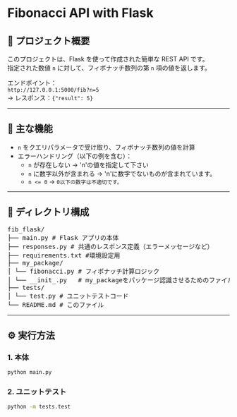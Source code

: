 # Fibonacci API with Flask

## 📌 プロジェクト概要

このプロジェクトは、Flask を使って作成された簡単な REST API です。  
指定された数値 `n` に対して、フィボナッチ数列の第 `n` 項の値を返します。

エンドポイント：  
`http://127.0.0.1:5000/fib?n=5`  
→ レスポンス：`{"result": 5}`

---

## 🚀 主な機能

- `n` をクエリパラメータで受け取り、フィボナッチ数列の値を計算
- エラーハンドリング（以下の例を含む）：
  - `n` が存在しない → 'n'の値を指定して下さい
  - `n` に数字以外が含まれる → 'n'に数字でないものが含まれています。
  - `n <= 0` → `0以下の数字は不適切です。`

---

## 📁 ディレクトリ構成
<pre>
fib_flask/
├── main.py # Flask アプリの本体
├── responses.py # 共通のレスポンス定義（エラーメッセージなど）
├── requirements.txt #環境設定用
├── my_package/
│ └── fibonacci.py # フィボナッチ計算ロジック
│ └── __init_.py   # my_packageをパッケージ認識させるためのファイル
├── tests/
│ └── test.py # ユニットテストコード
└── README.md # このファイル
</pre>

---

## ⚙️ 実行方法

### 1. 本体
```bash
python main.py
```
### 2. ユニットテスト
```bash
python -m tests.test
```
